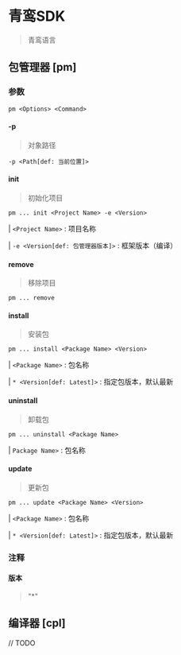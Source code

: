 # 青鸾SDK


> 青鸾语言


## 包管理器 [pm]

### 参数

`pm <Options> <Command>`

####  -p

> 对象路径

`-p <Path[def: 当前位置]>`

#### init

> 初始化项目

`pm ... init <Project Name> -e <Version>`

 | `<Project Name>` : 项目名称

 | `-e <Version[def: 包管理器版本]>` : 框架版本（编译）

####  remove

> 移除项目

`pm ... remove`

#### install

> 安装包

`pm ... install <Package Name> <Version>`

 | `<Package Name>` : 包名称

 | `* <Version[def: Latest]>` : 指定包版本，默认最新

####  uninstall

> 卸载包

`pm ... uninstall <Package Name>`

 | `Package Name>` : 包名称

#### update

> 更新包

`pm ... update <Package Name> <Version>`

 | `<Package Name>` : 包名称

 | `* <Version[def: Latest]>` : 指定包版本，默认最新

### 注释

#### 版本

> "*" 

## 编译器 [cpl]

// TODO